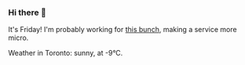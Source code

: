 ### Hi there :wave:

It's Friday! I'm probably working for [this bunch](https://github.com/kohofinancial), making a service more micro.

Weather in Toronto: sunny, at -9°C.
